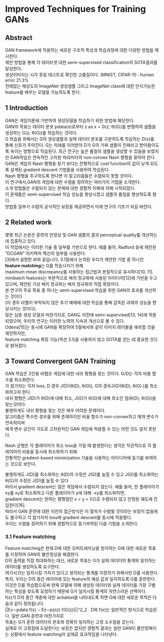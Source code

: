 # Improved Techniques for Training GANs

## Abstract
GAN framework에 적용하는 새로운 구조적 특성과 학습과정에 대한 다양한 방법을 제시한다.  
제안 방법을 통해 각 데이터셋 대한 semi-supervised classification의 SOTA결과를 달성한다.  
생성이미지는 시각 튜링 테스트로 확인한 고품질이다. (MNIST, CIFAR-10 : human error 21.3%  
전례없는 해상도의 ImageNet 생성샘플 그리고 ImageNet class에 대한 인식가능한 feature를 배우는 모델을 가능하도록 한다.  

## 1 Introduction
GAN은 게임이론에 기반하여 생성모델을 학습하기 위한 방법에 해당한다.  
GAN의 목표는 데이터 분포 pdata(x)로부터 z as x = G(z; θ(G))를 변형하여 샘플을 생성하는 G(z; θ(G))를 학습하는 것이다.  
G 학습을 위해서는 G의 생성샘플과 실제 데이터 분포를 구분하도록 학습하는 D(x)를 통해 신호가 주어진다.
G는 차례를 이어받아 D가 G의 가짜 샘플이 진짜라고 받아들이도록 속이는 방향으로 학습된다.
최근 연구는 높은 품질의 샘플을 생성할 수 있음을 보였지만 GAN학습은 연속적인 고차원 파라미터의 non-convex Nash 평형을 찾아야 한다.  
GAN은 게임의 Nash 평형을 찾기 보다는 전형적으로 cost function의 값이 낮게 되도록 설계된 gradient descent 기법들을 사용하여 학습된다.  
Nash 평형을 추구하도록 한다면 이 알고리즘들은 수렴되지 못할 것이다.  
이 연구에서,GAN의 게임에 대한 수렴을 장려하는 여러가지 기법을 소개한다.  
소개 방법들은 수렴되지 않는 문제에 대한 경험적 이해에 의해 시작되었다.  
이 문제들은 semi-supervised 학습 성능을 향상시켰고 샘플의 품질을 향상하도록 했다.  
방법중 일부가 수렴의 공식적인 보장을 제공하면서 미래 연구의 기초가 되길 바란다.  

## 2 Related work
몇몇 최근 논문은 훈련의 안정성 및 GAN 샘플의 결과 perceptual quality를 개선하는 데 집중하고 있다.  
이 작업에서는 이러한 기술 중 일부를 기반으로 한다. 예를 들어, Radford 등에 제안된 "DCGAN" 아키텍처 혁신의 일부를 사용한다.  
[3]에서 설명한 바와 같습니다. 3.1절에서 논의된 우리가 제안한 기법 중 하나인 **feature matching**는 G를 학습시키기 위해  
maximum mean discrepancy를 사용하는 접근법과 본질적으로 유사하다[10, 11].  
minibatch features는 부분적으로 배치 정규화에 사용된 아이디어[12]에 기반을 두고 있으며, 제안된 가상 배치 정규화는 배치 정규화의 직접 확장이다.  
본 연구의 주요 목표 중 하나는 semi-supervised 학습을 위한 GAN의 효과를 개선하는 것이다  
(이 경우 라벨이 부착되지 않은 추가 예제에 대한 학습을 통해 감독된 과제의 성능을 향상시키는 것이다).  
많은 심층 생성 모델과 마찬가지로, GAN도 이전에 semi-supervised[13, 14]에 적용되었으며, 우리의 연구는 이러한 노력의 지속과 개선으로 볼 수 있다.  
Odena[15]는 동시에 GAN을 확장하여 5절에서와 같이 이미지 레이블을 예측할 것을 제안하지만,  
feature matching 확장 기능(섹션 3.1)을 사용하지 않고 SOTA를 얻는 데 중요한 것으로 밝혀졌다.  

## 3 Toward Convergent GAN Training
GAN 학습은 2인용 비협조 게임에 대한 내쉬 평형을 찾는 것이다. G/D는 각자 비용 함수를 최소화한다.  
각 참가자는 각자 loss, D 경우 J(D)(θ(D), θ(G)), G의 경우J(G)(θ(D), θ(G) )를 최소화하고자 한다.  
내쉬 평형은 J(D)가 θ(D)에 대해 최소, J(G)가 θ(G)에 대해 최소인 점(θ(D), θ(G))을 찾는것이다.  
불행하게도 내쉬 평형을 찾는 것은 매우 어려운 문제이다.  
알고리즘은 특수한 경우를 위해 존재하지만 비용 함수가 non-convex하고 매개 변수가 연속적이며  
매개 변수 공간이 극도로 고차원적인 GAN 게임에 적용할 수 있는 어떤 것도 알지 못한다.  
  
Nash 균형은 각 플레이어가 최소 loss을 가질 때 발생한다는 생각은 직관적으로 각 플레이어의 비용을 동시에 최소화하기 위해  
전통적인 gradient-based minimization 기술을 사용하는 아이디어에 동기를 부여하는 것으로 보인다.  

불행하게도 J(D)를 최소화하는 θ(D)의 수정은 J(G)를 높힐 수 있고 J(G)를 최소화하는 θ(G)의 수정은 J(D)를 높힐 수 있다.  
따라서 gradient descent는 많은 게임에서 수렴되지 않는다. 예를 들어, 한 플레이어가 xy를 xy로 최소화하고 다른 플레이어가 y에 대해 -xy를 최소화하면,  
gradient descent는 원하는 평형점인 x = y = 0으로 수렴되지 않고 안정된 궤도에 진입한다[16].  
따라서 GAN 훈련에 대한 이전의 접근방식은 이 절차가 수렴될 것이라는 보장이 없음에도 불구하고 각 참가자의 loss에 gradient descent를 동시에 적용했다.  
우리는 수렴을 장려하기 위해 경험적으로 동기부여된 다음 기법을 소개한다.  
  
### 3.1 Feature matching
Feature matching은 현재 D에 대한 오버트레이닝을 방지하는 G에 대한 새로운 목표를 지정하여 GAN의 불안정성을 해결한다.  
D의 출력을 직접 최대화하는 대신, 새로운 목표는 G가 실제 데이터의 통계와 일치하는 데이터를 생성하도록 요구한다.  
여기서 D는 일치시킬 가치가 있다고 생각되는 통계를 지정하기 위해서만 D를 사용한다.  
특히, 우리는 D의 중간 레이어에 있는 feature의 예상 값과 일치하도록 G를 훈련한다.  
이것은 D를 학습함으로써 현재 모델에 의해 생성된 데이터와 실제 데이터를 가장 구별하는 특성을 찾도록 요청하기 때문에 G가 일치시킬 통계의 자연스러운 선택이다.  
f(x)가 D의 중간 계층에 대한 actiation을 나타내도록 하면 G에 대한 새로운 목적은 다음과 같이 정의됩니다.  
||Ex∼pdata f(x) − Ez∼pz(z) f(G(z))||^2_2 . D와 f(x)는 일반적인 방식으로 학습된다. 일반 GAN 훈련과 마찬가지로  
목표는 G가 훈련 데이터의 분포와 정확히 일치하는 고정 소수점을 갖는다.  
실제로 이 고정점에 도달한다는 보장은 없지만 경험적 결과는 일반 GAN이 불안정해지는 상황에서 feature matching이 실제로 효과적임을 나타낸다.  
